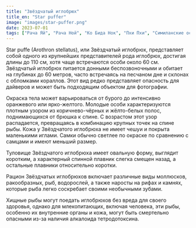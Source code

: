```yaml
---
title: "Звёздчатый иглобрюх"
title_en: "Star puffer"
image: "images/star-puffer.png"
date: 2023-07-01
tags: ["Рача Яй", "Рача Ной", "Ко Бида Нок", "Пхи Пхи", "Симиланские острова"]
---
```


Star puffe (Arothron stellatus), или Звёздчатый иглобрюх, представляет собой одного из крупнейших представителей рода иглобрюх, достигая длины до 110 см, хотя чаще встречаются особи около 60 см. Звёздчатый иглобрюх питается донными беспозвоночными и обитает на глубинах до 60 метров, часто встречаясь на песчаном дне и склонах с обломками кораллов. Этот вид редко представляет опасность для дайверов и может быть подходящим объектом для фотографии.

Окраска тела может варьироваться от бурого до интенсивно оранжевого или ярко-желтого. Молодые особи характеризуются плотным узором из коричнево-чёрных и жёлто-белых полос, поднимающихся от брюшка к спине. С возрастом этот узор распадается, превращаясь в комбинацию крупных точек на спине рыбы. Кожа у Звёздчатого иглобрюха не имеет чешуи и покрыта маленькими иглами. Самки обычно светлее по окраске по сравнению с самцами и имеют меньший размер.

Туловище Звёздчатого иглобрюха имеет овальную форму, выглядит коротким, а характерный спинной плавник слегка смещен назад, а остальные плавники относительно коротки.

Рацион Звёздчатых иглобрюхов включает различные виды моллюсков, ракообразных, рыб, водорослей, а также наросты на рифах и камнях, которые рыба легко соскребает своими необычными зубами.

Хищные рыбы могут поедать иглобрюхов без вреда для своего здоровья, однако для млекопитающих, включая человека, эти рыбы, особенно их внутренние органы и кожа, могут быть смертельно опасными из-за наличия алкалоида тетродотоксина.
